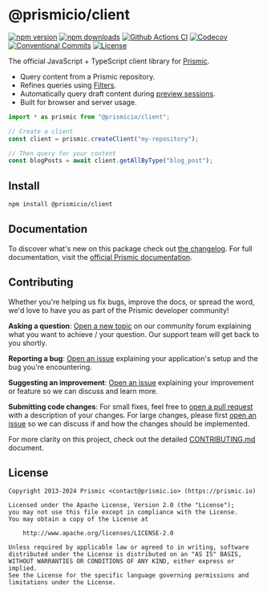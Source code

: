 # @prismicio/client

[![npm version][npm-version-src]][npm-version-href]
[![npm downloads][npm-downloads-src]][npm-downloads-href]
[![Github Actions CI][github-actions-ci-src]][github-actions-ci-href]
[![Codecov][codecov-src]][codecov-href]
[![Conventional Commits][conventional-commits-src]][conventional-commits-href]
[![License][license-src]][license-href]

The official JavaScript + TypeScript client library for [Prismic][prismic].

- Query content from a Prismic repository.
- Refines queries using [Filters][prismic-filters].
- Automatically query draft content during [preview sessions][prismic-previews].
- Built for browser and server usage.

```typescript
import * as prismic from "@prismicio/client";

// Create a client
const client = prismic.createClient("my-repository");

// Then query for your content
const blogPosts = await client.getAllByType("blog_post");
```

## Install

```bash
npm install @prismicio/client
```

## Documentation

To discover what's new on this package check out [the changelog][changelog]. For full documentation, visit the [official Prismic documentation][prismic-docs].

## Contributing

Whether you're helping us fix bugs, improve the docs, or spread the word, we'd love to have you as part of the Prismic developer community!

**Asking a question**: [Open a new topic][forum-question] on our community forum explaining what you want to achieve / your question. Our support team will get back to you shortly.

**Reporting a bug**: [Open an issue][repo-bug-report] explaining your application's setup and the bug you're encountering.

**Suggesting an improvement**: [Open an issue][repo-feature-request] explaining your improvement or feature so we can discuss and learn more.

**Submitting code changes**: For small fixes, feel free to [open a pull request][repo-pull-requests] with a description of your changes. For large changes, please first [open an issue][repo-feature-request] so we can discuss if and how the changes should be implemented.

For more clarity on this project, check out the detailed [CONTRIBUTING.md][contributing] document.

## License

```
Copyright 2013-2024 Prismic <contact@prismic.io> (https://prismic.io)

Licensed under the Apache License, Version 2.0 (the "License");
you may not use this file except in compliance with the License.
You may obtain a copy of the License at

    http://www.apache.org/licenses/LICENSE-2.0

Unless required by applicable law or agreed to in writing, software
distributed under the License is distributed on an "AS IS" BASIS,
WITHOUT WARRANTIES OR CONDITIONS OF ANY KIND, either express or implied.
See the License for the specific language governing permissions and
limitations under the License.
```

<!-- Links -->

[prismic]: https://prismic.io
[prismic-filters]: https://prismic.io/docs/rest-api-technical-reference#q
[prismic-previews]: https://prismic.io/docs/guides/previews
[prismic-docs]: https://prismic.io/docs/technical-reference/prismicio-client
[changelog]: ./CHANGELOG.md
[contributing]: ./CONTRIBUTING.md
[forum-question]: https://community.prismic.io/c/kits-and-dev-languages/javascript/14
[repo-bug-report]: https://github.com/prismicio/prismic-client/issues/new?assignees=&labels=bug&template=bug_report.md&title=
[repo-feature-request]: https://github.com/prismicio/prismic-client/issues/new?assignees=&labels=enhancement&template=feature_request.md&title=
[repo-pull-requests]: https://github.com/prismicio/prismic-client/pulls

<!-- Badges -->

[npm-version-src]: https://img.shields.io/npm/v/@prismicio/client/latest.svg
[npm-version-href]: https://npmjs.com/package/@prismicio/client
[npm-downloads-src]: https://img.shields.io/npm/dm/@prismicio/client.svg
[npm-downloads-href]: https://npmjs.com/package/@prismicio/client
[github-actions-ci-src]: https://github.com/prismicio/prismic-client/workflows/ci/badge.svg
[github-actions-ci-href]: https://github.com/prismicio/prismic-client/actions?query=workflow%3Aci
[codecov-src]: https://img.shields.io/codecov/c/github/prismicio/prismic-client.svg
[codecov-href]: https://codecov.io/gh/prismicio/prismic-client
[conventional-commits-src]: https://img.shields.io/badge/Conventional%20Commits-1.0.0-yellow.svg
[conventional-commits-href]: https://conventionalcommits.org
[license-src]: https://img.shields.io/npm/l/@prismicio/client.svg
[license-href]: https://npmjs.com/package/@prismicio/client

